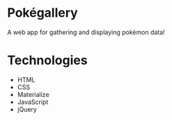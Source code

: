 # Pokégallery

A web app for gathering and displaying pokémon data!

# Technologies

- HTML
- CSS
- Materialize 
- JavaScript
- jQuery

